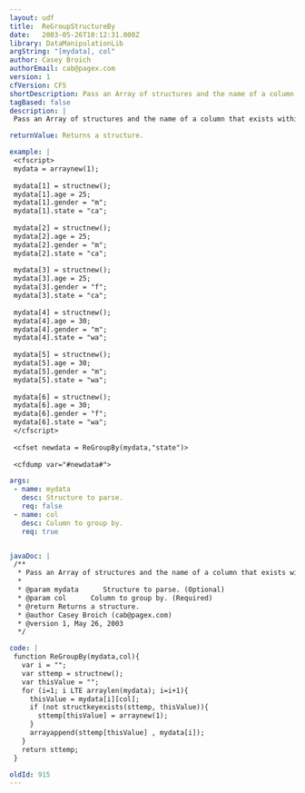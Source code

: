 ```yaml
---
layout: udf
title:  ReGroupStructureBy
date:   2003-05-26T10:12:31.000Z
library: DataManipulationLib
argString: "[mydata], col"
author: Casey Broich
authorEmail: cab@pagex.com
version: 1
cfVersion: CF5
shortDescription: Pass an Array of structures and the name of a column that exists within each, and it will create a Grouped &quot;Structure of Array of Structures&quot;.
tagBased: false
description: |
 Pass an Array of structures and the name of a column that exists within each, and it will create a Grouped &quot;Structure of Array of Structures&quot;.

returnValue: Returns a structure.

example: |
 <cfscript>
 mydata = arraynew(1);
 
 mydata[1] = structnew();
 mydata[1].age = 25;
 mydata[1].gender = "m";
 mydata[1].state = "ca";
 
 mydata[2] = structnew();
 mydata[2].age = 25;
 mydata[2].gender = "m";
 mydata[2].state = "ca";
 
 mydata[3] = structnew();
 mydata[3].age = 25;
 mydata[3].gender = "f";
 mydata[3].state = "ca";
 
 mydata[4] = structnew();
 mydata[4].age = 30;
 mydata[4].gender = "m";
 mydata[4].state = "wa";
 
 mydata[5] = structnew();
 mydata[5].age = 30;
 mydata[5].gender = "m";
 mydata[5].state = "wa";
 
 mydata[6] = structnew();
 mydata[6].age = 30;
 mydata[6].gender = "f";
 mydata[6].state = "wa";
 </cfscript>
 
 <cfset newdata = ReGroupBy(mydata,"state")>
 
 <cfdump var="#newdata#">

args:
 - name: mydata
   desc: Structure to parse.
   req: false
 - name: col
   desc: Column to group by.
   req: true


javaDoc: |
 /**
  * Pass an Array of structures and the name of a column that exists within each, and it will create a Grouped &quot;Structure of Array of Structures&quot;.
  * 
  * @param mydata      Structure to parse. (Optional)
  * @param col      Column to group by. (Required)
  * @return Returns a structure. 
  * @author Casey Broich (cab@pagex.com) 
  * @version 1, May 26, 2003 
  */

code: |
 function ReGroupBy(mydata,col){
   var i = "";
   var sttemp = structnew();
   var thisValue = "";
   for (i=1; i LTE arraylen(mydata); i=i+1){
     thisValue = mydata[i][col];
     if (not structkeyexists(sttemp, thisValue)){
       sttemp[thisValue] = arraynew(1);
     }
     arrayappend(sttemp[thisValue] , mydata[i]);
   }
   return sttemp;
 }

oldId: 915
---
```


